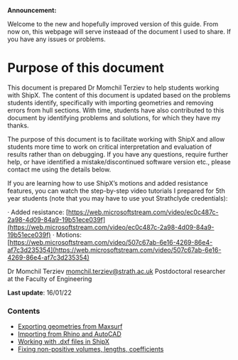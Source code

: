             

**Announcement:**

Welcome to the new and hopefully improved version of this guide. From now on, this webpage will serve insteaad of the document I used to share. If you have any issues or problems.

# Purpose of this document

This document is prepared Dr Momchil Terziev to help students working with ShipX. The content of this document is updated based on the problems students identify, specifically with importing geometries and removing errors from hull sections. With time, students have also contributed to this document by identifying problems and solutions, for which they have my thanks.

The purpose of this document is to facilitate working with ShipX and allow students more time to work on critical interpretation and evaluation of results rather than on debugging. If you have any questions, require further help, or have identified a mistake/discontinued software version etc., please contact me using the details below.

If you are learning how to use ShipX’s motions and added resistance features, you can watch the step-by-step video tutorials I prepared for 5th year students (note that you may have to use yout Strathclyde credentials):

· Added resistance: [https://web.microsoftstream.com/video/ec0c487c-2a98-4d09-84a9-19b51ece039f](https://web.microsoftstream.com/video/ec0c487c-2a98-4d09-84a9-19b51ece039f)
· Motions: [https://web.microsoftstream.com/video/507c67ab-6e16-4269-86e4-af7c3d235354](https://web.microsoftstream.com/video/507c67ab-6e16-4269-86e4-af7c3d235354)

Dr Momchil Terziev
[momchil.terziev@strath.ac.uk](mailto:momchil.terziev@strath.ac.uk)
Postdoctoral researcher at the Faculty of Engineering

**Last update**: 16/01/22

### **Contents**

 - [Exporting geometries from Maxsurf](https://momchil-terziev.github.io/resources/exporting-geometries-from-maxsurf)
 - [Importing from Rhino and AutoCAD](https://momchil-terziev.github.io/resources/importing-from-rhino-autocad)
 - [Working with .dxf files in ShipX](https://momchil-terziev.github.io/resources/working-with-dxf-files)
 - [Fixing non-positive volumes, lengths, coefficients](https://momchil-terziev.github.io/resources/non-positive-data)


